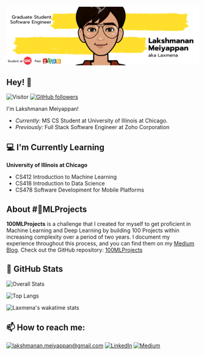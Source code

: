 ![Lakshmanan Meiyappan Banner Image](./banner.png)
<!-- <h2 align='center'>Lakshmanan Meiyappan @ Laxmena</h2>
<p align='center'><b>Graduate Student at University of Illinois at Chicago</b></p> -->

<h2>Hey! 👋</h2>

![Visitor](https://visitor-badge.laobi.icu/badge?page_id=laxmena.laxmena) [![GitHub followers](https://img.shields.io/github/followers/laxmena.svg?style=social&label=Follow&maxAge=2592000)](https://github.com/laxmena?tab=followers)

I'm Lakshmanan Meiyappan! 
- <i>Currently:</i> MS CS Student at University of Illinois at Chicago. 
- <i>Previously:</i> Full Stack Software Engineer at Zoho Corporation

<h2>💻 I'm Currently Learning</h2>

__University of Illinois at Chicago__
- CS412 Introduction to Machine Learning
- CS418 Introduction to Data Science
- CS478 Software Development for Mobile Platforms

<h2>About #💯MLProjects</h2>

__100MLProjects__ is a challenge that I created for myself to get proficient in Machine Learning and Deep Learning by building 100 Projects within increasing complexity over a period of two years. 
I document my experience throughout this process, and you can find them on my [Medium Blog](https://laxmena.medium.com).
Check out the GitHub repository: [100MLProjects](https://github.com/laxmena/100MLProjects)

<h2>👀 GitHub Stats</h2>

![Overall Stats](https://github-readme-stats.vercel.app/api?username=laxmena&count_private=true&show_icons=true&hide=contribs)

![Top Langs](https://github-readme-stats.vercel.app/api/top-langs/?username=laxmena&layout=compact)

![Laxmena's wakatime stats](https://github-readme-stats.vercel.app/api/wakatime?username=laxmena)

<h2>📫 How to reach me:</h2>

<a href="mailto:lakshmanan.meiyappan@gmail.com">![lakshmanan.meiyappan@gmail.com](https://img.shields.io/badge/Gmail-D14836?style=for-the-badge&logo=gmail&logoColor=white)</a> <a href="https://www.linkedin.com/in/lakshmanan-meiyappan/">![LinkedIn](https://img.shields.io/badge/LinkedIn-0077B5?style=for-the-badge&logo=linkedin&logoColor=white)</a> <a href="https://laxmena.medium.com">![Medium](https://img.shields.io/badge/Medium-12100E?style=for-the-badge&logo=medium&logoColor=white)</a>


<!--
**laxmena/laxmena** is a ✨ _special_ ✨ repository because its `README.md` (this file) appears on your GitHub profile.

Here are some ideas to get you started:

- 🔭 I’m currently working on ...
- 🌱 I’m currently learning ...
- 👯 I’m looking to collaborate on ...
- 🤔 I’m looking for help with ...
- 💬 Ask me about ...
- 📫 How to reach me: ...
- 😄 Pronouns: ...
- ⚡ Fun fact: ...
-->
